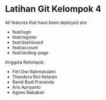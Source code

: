 # Latihan Git Kelompok 4

All features that have been deployed are:

- feat/login
- feat/register
- feat/dashboard
- feat/account
- feat/landing-page

Anggota Kelompok:

- Fitri Dwi Rahmatulaini
- Theodora Rini Ketaren
- Randi Budi Prananda
- Aris Apriyanto
- Agnes Nababan
